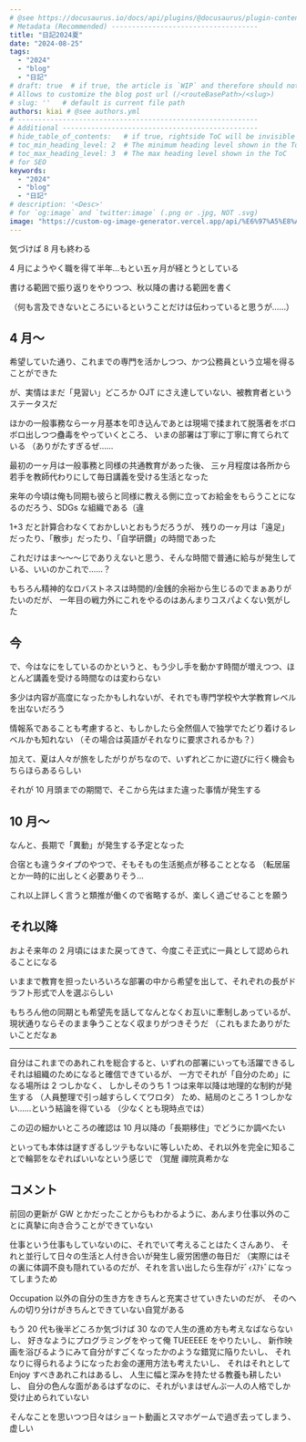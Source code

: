 ```yaml
---
# @see https://docusaurus.io/docs/api/plugins/@docusaurus/plugin-content-blog#markdown-front-matter
# Metadata (Recommended) ------------------------------------
title: "日記2024夏"
date: "2024-08-25"
tags:
  - "2024"
  - "blog"
  - "日記"
# draft: true  # if true, the article is `WIP` and therefore should not be published yet
# Allows to customize the blog post url (/<routeBasePath>/<slug>)
# slug: ''   # default is current file path
authors: kiai # @see authors.yml
# -----------------------------------------------------------
# Additional ------------------------------------------------
# hide_table_of_contents:   # if true, rightside ToC will be invisible
# toc_min_heading_level: 2  # The minimum heading level shown in the ToC
# toc_max_heading_level: 3  # The max heading level shown in the ToC
# for SEO
keywords:
  - "2024"
  - "blog"
  - "日記"
# description: '<Desc>'
# for `og:image` and `twitter:image` (.png or .jpg, NOT .svg)
image: "https://custom-og-image-generator.vercel.app/api/%E6%97%A5%E8%A8%982024%E5%A4%8F.png?theme=light&copyright=Kiai+de+Nantoka&logo=https%3A%2F%2Fwww.jinji.go.jp%2Fassets%2Fimages%2Ffavicon.ico&avater=https%3A%2F%2Favatars.githubusercontent.com%2Fu%2F20794309&author=Kiai&aka=%40Ningensei848&site=%E6%B0%97%E5%90%88%E3%81%A7%E3%81%AA%E3%82%93%E3%81%A8%E3%81%8B&tags=2024&tags=%E6%97%A5%E8%A8%98&tags=blog"
---
```


気づけば 8 月も終わる

4 月にようやく職を得て半年…もとい五ヶ月が経とうとしている

書ける範囲で振り返りをやりつつ、秋以降の書ける範囲を書く

（何も言及できないところにいるということだけは伝わっていると思うが……）

<!-- truncate -->

## 4 月～

希望していた通り、これまでの専門を活かしつつ、かつ公務員という立場を得ることができた

が、実情はまだ「見習い」どころか OJT にさえ達していない、被教育者というステータスだ

ほかの一般事務なら一ヶ月基本を叩き込んであとは現場で揉まれて脱落者をボロボロ出しつつ蠱毒をやっていくところ、
いまの部署は丁寧に丁寧に育てられている
（ありがたすぎるぜ……

最初の一ヶ月は一般事務と同様の共通教育があった後、
三ヶ月程度は各所から若手を教師代わりにして毎日講義を受ける生活となった

来年の今頃は俺も同期も彼らと同様に教える側に立ってお給金をもらうことになるのだろう、SDGs な組織である（違

1+3 だと計算合わなくておかしいとおもうだろうが、
残りの一ヶ月は「遠足」だったり、「散歩」だったり、「自学研鑽」の時間であった

これだけはま～～～じでありえないと思う、そんな時間で普通に給与が発生している、いいのかこれで……？

もちろん精神的なロバストネスは時間的/金銭的余裕から生じるのでまぁありがたいのだが、
一年目の戦力外にこれをやるのはあんまりコスパよくない気がした

## 今

で、今はなにをしているのかというと、もう少し手を動かす時間が増えつつ、ほとんど講義を受ける時間なのは変わらない

多少は内容が高度になったかもしれないが、それでも専門学校や大学教育レベルを出ないだろう

情報系であることも考慮すると、もしかしたら全然個人で独学でたどり着けるレベルかも知れない
（その場合は英語がそれなりに要求されるかも？）

加えて、夏は人々が旅をしたがりがちなので、いずれどこかに遊びに行く機会もちらほらあるらしい

それが 10 月頭までの期間で、そこから先はまた違った事情が発生する

## 10 月～

なんと、長期で「異動」が発生する予定となった

合宿とも違うタイプのやつで、そもそもの生活拠点が移ることとなる
（転居届とか一時的に出しとく必要ありそう…

これ以上詳しく言うと類推が働くので省略するが、楽しく過ごせることを願う

## それ以降

およそ来年の 2 月頃にはまた戻ってきて、今度こそ正式に一員として認められることになる

いままで教育を担ったいろいろな部署の中から希望を出して、それぞれの長がドラフト形式で人を選ぶらしい

もちろん他の同期とも希望先を話してなんとなくお互いに牽制しあっているが、
現状通りならそのまま争うことなく収まりがつきそうだ
（これもまたありがたいことだなぁ

---

自分はこれまでのあれこれを総合すると、いずれの部署にいっても活躍できるしそれは組織のためになると確信できているが、
一方でそれが「自分のため」になる場所は 2 つしかなく、
しかしそのうち 1 つは来年以降は地理的な制約が発生する
（人員整理で引っ越すらしくてワロタ）
ため、結局のところ 1 つしかない……という結論を得ている
（少なくとも現時点では）

この辺の細かいところの確認は 10 月以降の「長期移住」でどうにか調べたい

といっても本体は謎すぎるしツテもないに等しいため、それ以外を完全に知ることで輪郭をなぞればいいなという感じで
（覚醒 禪院真希かな

## コメント

前回の更新が GW とかだったことからもわかるように、あんまり仕事以外のことに真摯に向き合うことができていない

仕事という仕事もしていないのに、それでいて考えることはたくさんあり、
それと並行して日々の生活と人付き合いが発生し疲労困憊の毎日だ
（実際にはその裏に体調不良も隠れているのだが、それを言い出したら生存がﾃﾞｨｽｱﾄﾞになってしまうため

Occupation 以外の自分の生き方をきちんと充実させていきたいのだが、
そのへんの切り分けがきちんとできていない自覚がある

もう 20 代も後半どころか気づけば 30 なので人生の進め方も考えなばならないし、
好きなようにプログラミングをやって俺 TUEEEEE をやりたいし、
新作映画を浴びるようにみて自分がすごくなったかのような錯覚に陥りたいし、
それなりに得られるようになったお金の運用方法も考えたいし、
それはそれとして Enjoy すべきあれこれはあるし、
人生に幅と深みを持たせる教養も耕したいし、
自分の色んな面があるはずなのに、それがいまはぜんぶ一人の人格でしか受け止められていない

そんなことを思いつつ日々はショート動画とスマホゲームで過ぎ去ってしまう、虚しい
